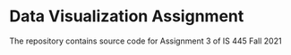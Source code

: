 # Data Visualization Assignment

The repository contains source code for Assignment 3 of IS 445 Fall 2021
